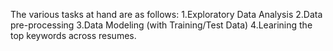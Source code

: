 The various tasks at hand are as follows:
1.Exploratory Data Analysis
2.Data pre-processing
3.Data Modeling (with Training/Test Data)
4.Learining the top keywords across resumes.
